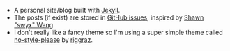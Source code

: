 - A personal site/blog built with [Jekyll](https://github.com/jekyll/jekyll).
- The posts (if exist) are stored in [GitHub issues](https://github.com/thansetan/thansetan.github.io/issues), inspired by [Shawn "swyx" Wang](https://www.swyx.io/github-cms).
- I don't really like a fancy theme so I'm using a super simple theme called [no-style-please](https://github.com/riggraz/no-style-please) by [riggraz](https://github.com/riggraz).